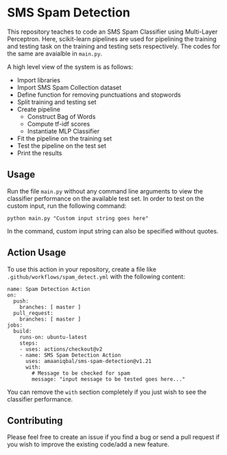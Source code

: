 # SMS Spam Detection
This repository teaches to code an SMS Spam Classifier using Multi-Layer Perceptron. Here, scikit-learn pipelines are used for pipelining the training and testing task on the training and testing sets respectively. The codes for the same are avaialble in `main.py`.

A high level view of the system is as follows:

- Import libraries
- Import SMS Spam Collection dataset
- Define function for removing punctuations and stopwords
- Split training and testing set
- Create pipeline
  - Construct Bag of Words
  - Compute tf-idf scores
  - Instantiate MLP Classifier
- Fit the pipeline on the training set
- Test the pipeline on the test set
- Print the results


## Usage
Run the file `main.py` without any command line arguments to view the classifier performance on the available test set. In order to test on the custom input, run the following command:

```
python main.py "Custom input string goes here"
```

In the command, custom input string can also be specified without quotes.


## Action Usage
To use this action in your repository, create a file like `.github/workflows/spam_detect.yml` with the following content:
```
name: Spam Detection Action
on:
  push:
    branches: [ master ]
  pull_request:
    branches: [ master ]
jobs:
  build:
    runs-on: ubuntu-latest
    steps:
    - uses: actions/checkout@v2
    - name: SMS Spam Detection Action
      uses: amaaniqbal/sms-spam-detection@v1.21
      with:
        # Message to be checked for spam
        message: "input message to be tested goes here..."
```
You can remove the `with` section completely if you just wish to see the classifier performance.


## Contributing
Please feel free to create an issue if you find a bug or send a pull request if you wish to improve the existing code/add a new feature. 
